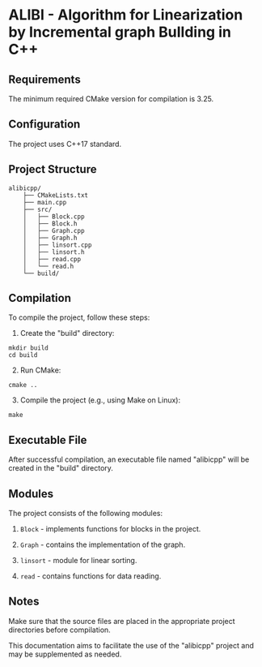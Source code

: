 # ALIBI - Algorithm for Linearization by Incremental graph BuIlding in C++

## Requirements

The minimum required CMake version for compilation is 3.25.

## Configuration

The project uses C++17 standard.

## Project Structure

```
alibicpp/
    ├── CMakeLists.txt
    ├── main.cpp
    ├── src/
    │   ├── Block.cpp
    │   ├── Block.h
    │   ├── Graph.cpp
    │   ├── Graph.h
    │   ├── linsort.cpp
    │   ├── linsort.h
    │   ├── read.cpp
    │   └── read.h
    └── build/
```

## Compilation

To compile the project, follow these steps:

1. Create the "build" directory:

```
mkdir build
cd build
```

2. Run CMake:

```
cmake ..
```

3. Compile the project (e.g., using Make on Linux):

```
make
```

## Executable File

After successful compilation, an executable file named "alibicpp" will be created in the "build" directory.

## Modules

The project consists of the following modules:

1. `Block` - implements functions for blocks in the project.

2. `Graph` - contains the implementation of the graph.

3. `linsort` - module for linear sorting.

4. `read` - contains functions for data reading.

## Notes

Make sure that the source files are placed in the appropriate project directories before compilation.

This documentation aims to facilitate the use of the "alibicpp" project and may be supplemented as needed.
